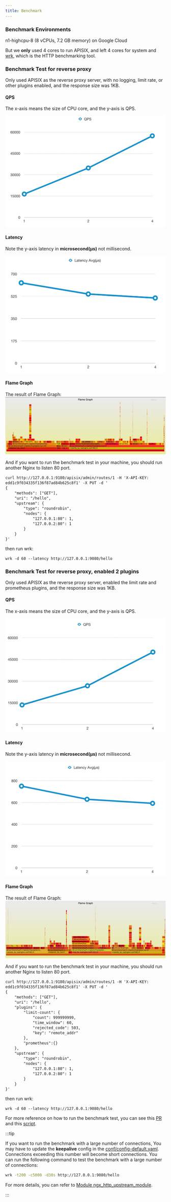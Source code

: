 ```yaml
---
title: Benchmark
---
```


<!--
#
# Licensed to the Apache Software Foundation (ASF) under one or more
# contributor license agreements.  See the NOTICE file distributed with
# this work for additional information regarding copyright ownership.
# The ASF licenses this file to You under the Apache License, Version 2.0
# (the "License"); you may not use this file except in compliance with
# the License.  You may obtain a copy of the License at
#
#     http://www.apache.org/licenses/LICENSE-2.0
#
# Unless required by applicable law or agreed to in writing, software
# distributed under the License is distributed on an "AS IS" BASIS,
# WITHOUT WARRANTIES OR CONDITIONS OF ANY KIND, either express or implied.
# See the License for the specific language governing permissions and
# limitations under the License.
#
-->

### Benchmark Environments

n1-highcpu-8 (8 vCPUs, 7.2 GB memory) on Google Cloud

But we **only** used 4 cores to run APISIX, and left 4 cores for system and [wrk](https://github.com/wg/wrk),
which is the HTTP benchmarking tool.

### Benchmark Test for reverse proxy

Only used APISIX as the reverse proxy server, with no logging, limit rate, or other plugins enabled,
and the response size was 1KB.

#### QPS

The x-axis means the size of CPU core, and the y-axis is QPS.

![benchmark-1](../../assets/images/benchmark-1.jpg)

#### Latency

Note the y-axis latency in **microsecond(μs)** not millisecond.

![latency-1](../../assets/images/latency-1.jpg)

#### Flame Graph

The result of Flame Graph:
![flamegraph-1](../../assets/images/flamegraph-1.jpg)

And if you want to run the benchmark test in your machine, you should run another Nginx to listen 80 port.

```shell
curl http://127.0.0.1:9180/apisix/admin/routes/1 -H 'X-API-KEY: edd1c9f034335f136f87ad84b625c8f1' -X PUT -d '
{
    "methods": ["GET"],
    "uri": "/hello",
    "upstream": {
        "type": "roundrobin",
        "nodes": {
            "127.0.0.1:80": 1,
            "127.0.0.2:80": 1
        }
    }
}'
```

then run wrk:

```shell
wrk -d 60 --latency http://127.0.0.1:9080/hello
```

### Benchmark Test for reverse proxy, enabled 2 plugins

Only used APISIX as the reverse proxy server, enabled the limit rate and prometheus plugins,
and the response size was 1KB.

#### QPS

The x-axis means the size of CPU core, and the y-axis is QPS.

![benchmark-2](../../assets/images/benchmark-2.jpg)

#### Latency

Note the y-axis latency in **microsecond(μs)** not millisecond.

![latency-2](../../assets/images/latency-2.jpg)

#### Flame Graph

The result of Flame Graph:
![flamegraph-2](../../assets/images/flamegraph-2.jpg)

And if you want to run the benchmark test in your machine, you should run another Nginx to listen 80 port.

```shell
curl http://127.0.0.1:9180/apisix/admin/routes/1 -H 'X-API-KEY: edd1c9f034335f136f87ad84b625c8f1' -X PUT -d '
{
    "methods": ["GET"],
    "uri": "/hello",
    "plugins": {
        "limit-count": {
            "count": 999999999,
            "time_window": 60,
            "rejected_code": 503,
            "key": "remote_addr"
        },
        "prometheus":{}
    },
    "upstream": {
        "type": "roundrobin",
        "nodes": {
            "127.0.0.1:80": 1,
            "127.0.0.2:80": 1
        }
    }
}'
```

then run wrk:

```shell
wrk -d 60 --latency http://127.0.0.1:9080/hello
```

For more reference on how to run the benchmark test, you can see this [PR](https://github.com/apache/apisix/pull/6136) and this [script](https://gist.github.com/membphis/137db97a4bf64d3653aa42f3e016bd01).

:::tip

If you want to run the benchmark with a large number of connections, You may have to update the **keepalive** config in the [conf/config-default.yaml](https://github.com/apache/apisix/blob/master/conf/config-default.yaml#L242). Connections exceeding this number will become short connections. You can run the following command to test the benchmark with a large number of connections:

```bash
wrk -t200 -c5000 -d30s http://127.0.0.1:9080/hello
```

For more details, you can refer to [Module ngx_http_upstream_module](http://nginx.org/en/docs/http/ngx_http_upstream_module.html).

:::
